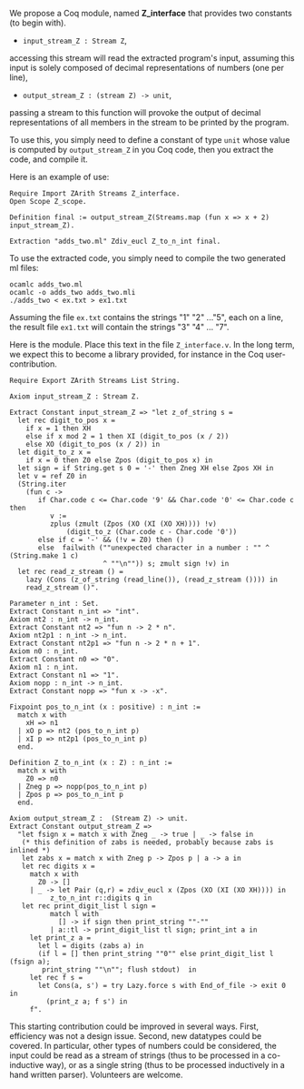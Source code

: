 We propose a Coq module, named **Z\_interface** that provides two constants (to begin with).

-   `input_stream_Z : Stream Z`,

accessing this stream will read the extracted program's input, assuming this input is solely composed of decimal representations of numbers (one per line),

-   `output_stream_Z : (stream Z) -> unit`,

passing a stream to this function will provoke the output of decimal representations of all members in the stream to be printed by the program.

To use this, you simply need to define a constant of type `unit` whose value is computed by `output_stream_Z` in you Coq code, then you extract the code, and compile it.

Here is an example of use:

    Require Import ZArith Streams Z_interface.
    Open Scope Z_scope.

    Definition final := output_stream_Z(Streams.map (fun x => x + 2) input_stream_Z).

    Extraction "adds_two.ml" Zdiv_eucl Z_to_n_int final.

To use the extracted code, you simply need to compile the two generated ml files:

    ocamlc adds_two.ml
    ocamlc -o adds_two adds_two.mli
    ./adds_two < ex.txt > ex1.txt

Assuming the file `ex.txt` contains the strings "1" "2" ..."5", each on a line, the result file `ex1.txt` will contain the strings "3" "4" ... "7".

Here is the module. Place this text in the file `Z_interface.v`. In the long term, we expect this to become a library provided, for instance in the Coq user-contribution.

    Require Export ZArith Streams List String.

    Axiom input_stream_Z : Stream Z.

    Extract Constant input_stream_Z => "let z_of_string s =
      let rec digit_to_pos x =
        if x = 1 then XH
        else if x mod 2 = 1 then XI (digit_to_pos (x / 2))
        else XO (digit_to_pos (x / 2)) in
      let digit_to_z x =
        if x = 0 then Z0 else Zpos (digit_to_pos x) in
      let sign = if String.get s 0 = '-' then Zneg XH else Zpos XH in
      let v = ref Z0 in
      (String.iter
        (fun c ->
           if Char.code c <= Char.code '9' && Char.code '0' <= Char.code c then
              v :=
              zplus (zmult (Zpos (XO (XI (XO XH)))) !v)
                  (digit_to_z (Char.code c - Char.code '0'))
           else if c = '-' && (!v = Z0) then ()
           else  failwith (""unexpected character in a number : "" ^ (String.make 1 c)
                           ^ ""\n"")) s; zmult sign !v) in
      let rec read_z_stream () =
        lazy (Cons (z_of_string (read_line()), (read_z_stream ()))) in
        read_z_stream ()".

    Parameter n_int : Set.
    Extract Constant n_int => "int".
    Axiom nt2 : n_int -> n_int.
    Extract Constant nt2 => "fun n -> 2 * n".
    Axiom nt2p1 : n_int -> n_int.
    Extract Constant nt2p1 => "fun n -> 2 * n + 1".
    Axiom n0 : n_int.
    Extract Constant n0 => "0".
    Axiom n1 : n_int.
    Extract Constant n1 => "1".
    Axiom nopp : n_int -> n_int.
    Extract Constant nopp => "fun x -> -x".

    Fixpoint pos_to_n_int (x : positive) : n_int :=
      match x with
        xH => n1
      | xO p => nt2 (pos_to_n_int p)
      | xI p => nt2p1 (pos_to_n_int p)
      end.

    Definition Z_to_n_int (x : Z) : n_int :=
      match x with
        Z0 => n0
      | Zneg p => nopp(pos_to_n_int p)
      | Zpos p => pos_to_n_int p
      end.

    Axiom output_stream_Z :  (Stream Z) -> unit.
    Extract Constant output_stream_Z =>
      "let fsign x = match x with Zneg _ -> true | _ -> false in
       (* this definition of zabs is needed, probably because zabs is inlined *)
       let zabs x = match x with Zneg p -> Zpos p | a -> a in
       let rec digits x =
         match x with
           Z0 -> []
         | _ -> let Pair (q,r) = zdiv_eucl x (Zpos (XO (XI (XO XH)))) in
              z_to_n_int r::digits q in
       let rec print_digit_list l sign =
              match l with
                [] -> if sign then print_string ""-""
              | a::tl -> print_digit_list tl sign; print_int a in
         let print_z a =
           let l = digits (zabs a) in
           (if l = [] then print_string ""0"" else print_digit_list l (fsign a);
            print_string ""\n""; flush stdout)  in
         let rec f s =
           let Cons(a, s') = try Lazy.force s with End_of_file -> exit 0 in
             (print_z a; f s') in
         f".

This starting contribution could be improved in several ways. First, efficiency was not a design issue. Second, new datatypes could be covered. In particular, other types of numbers could be considered, the input could be read as a stream of strings (thus to be processed in a co-inductive way), or as a single string (thus to be processed inductively in a hand written parser). Volunteers are welcome.
